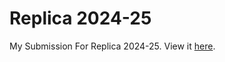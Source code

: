 # Replica 2024-25
My Submission For Replica 2024-25.
View it [here](https://justbeingashutosh.github.io/replica/).
